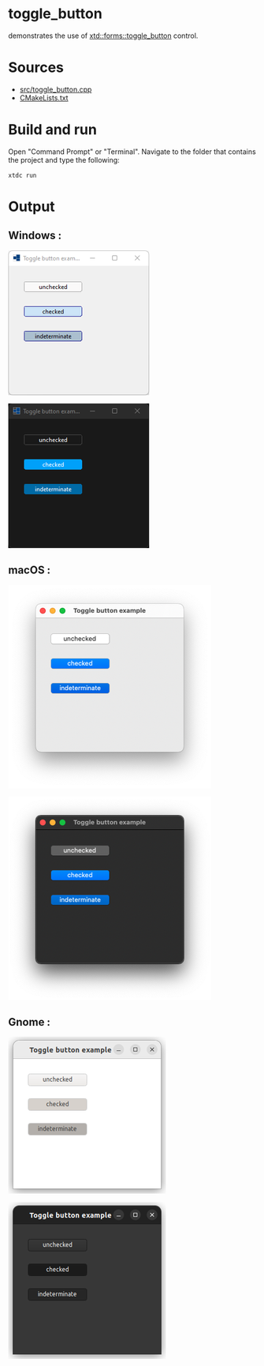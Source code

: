 # toggle_button

demonstrates the use of [xtd::forms::toggle_button](https://gammasoft71.github.io/xtd/reference_guides/latest/classxtd_1_1forms_1_1toggle__button.html) control.

# Sources

* [src/toggle_button.cpp](src/toggle_button.cpp)
* [CMakeLists.txt](CMakeLists.txt)

# Build and run

Open "Command Prompt" or "Terminal". Navigate to the folder that contains the project and type the following:

```shell
xtdc run
```

# Output

## Windows :

![Screenshot](../../../../docs/pictures/examples/toggle_button_w.png)

![Screenshot](../../../../docs/pictures/examples/toggle_button_wd.png)

## macOS :

![Screenshot](../../../../docs/pictures/examples/toggle_button_m.png)

![Screenshot](../../../../docs/pictures/examples/toggle_button_md.png)

## Gnome :

![Screenshot](../../../../docs/pictures/examples/toggle_button_g.png)

![Screenshot](../../../../docs/pictures/examples/toggle_button_gd.png)
